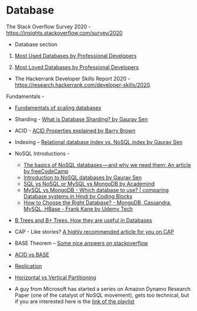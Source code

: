# Database

The Stack Overflow Survey 2020 - https://insights.stackoverflow.com/survey/2020

  * Database section

 1. [Most Used Databases by Professional Developers](https://insights.stackoverflow.com/survey/2020#technology-databases-professional-developers4)

 2. [Most Loved Databases by Professional Developers](https://insights.stackoverflow.com/survey/2020#technology-most-loved-dreaded-and-wanted-databases-loved4)

 * The Hackerrank Developer Skills Report 2020  - https://research.hackerrank.com/developer-skills/2020.

Fundamentals -
  * [Fundamentals of scaling databases](https://www.youtube.com/watch?v=dkhOZOmV7Fo)
  * Sharding - [What is Database Sharding? by Gaurav Sen](https://youtu.be/5faMjKuB9bc)

  * ACID - [ACID Properties explained by Barry Brown](https://www.youtube.com/watch?v=NHKHzwolbKU)
  * Indexing – [Relational database index vs. NoSQL index by Gaurav Sen](https://youtu.be/mTNkqMDCasI)

  * NoSQL Introductions -
    * [The basics of NoSQL databases — and why we need them: An article by freeCodeCamp](https://www.freecodecamp.org/news/nosql-databases-5f6639ed9574/)
    * [Introduction to NoSQL databases by Gaurav Sen](https://youtu.be/xQnIN9bW0og)
    * [SQL vs NoSQL or MySQL vs MongoDB by Academind](https://youtu.be/ZS_kXvOeQ5Y)
    * [MySQL vs MongoDB - Which database to use? | comparing Database systems in Hindi by Coding Blocks](https://youtu.be/_ZeaOgfSK3g)
    * [How to Choose the Right Database? - MongoDB, Cassandra, MySQL, HBase - Frank Kane by Udemy Tech](https://youtu.be/v5e_PasMdXc)
    
  * [B Trees and B+ Trees. How they are useful in Databases](https://youtu.be/aZjYr87r1b8)
  * CAP  - Like stories? [A highly recommended article for you on CAP](http://ksat.me/a-plain-english-introduction-to-cap-theorem)
  * BASE Theorem – [Some nice answers on stackoverflow](https://stackoverflow.com/questions/3342497/explanation-of-base-terminology)
  * [ACID vs BASE](https://neo4j.com/blog/acid-vs-base-consistency-models-explained/)
  * [Replication](https://youtu.be/fUrKt-AQYtE)
  * [Horizontal vs Vertical Partitioning](https://youtu.be/QA25cMWp9Tk)


* A guy from Microsoft has started a series on Amazon Dynamo Research Paper (one of the catalyst of NoSQL movement), gets too technical, but if you are interested here is the [link of the playlist](https://www.youtube.com/watch?v=wbZZftuLs4o&list=PLHNJ91XSF3wy3QZEuedvqxivS_vKyLkoO)
